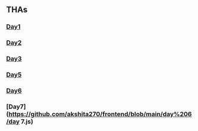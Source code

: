 
## THAs

<!-- You can use the [editor on GitHub](https://github.com/03pawan/Web_dev_Devsnest/edit/gh-pages/index.md) to maintain and preview the content for your website in Markdown files.
Whenever you commit to this repository, GitHub Pages will run [Jekyll](https://jekyllrb.com/) to rebuild the pages in your site, from the content in your Markdown files.
### Markdown
Markdown is a lightweight and easy-to-use syntax for styling your writing. It includes conventions for
```markdown
Syntax highlighted code block
# Header 1
## Header 2
### Header 3
- Bulleted
- List
1. Numbered
2. List
**Bold** and _Italic_ and `Code` text
[Link](url) and ![Image](src)
``` -->

### [Day1](https://akshita270.github.io/frontend/day%201/letter.html)

### [Day2](https://akshita270.github.io/frontend/day%202/letter.html)
### [Day3](https://akshita270.github.io/frontend/day-3/resume.html)
### [Day5](https://akshita270.github.io/frontend/day%205/calculator.html)
### [Day6](https://github.com/akshita270/frontend/blob/main/day%206/drive.js)
### [Day7](https://github.com/akshita270/frontend/blob/main/day%206/day 7.js)

<!-- ### Jekyll Themes
Your Pages site will use the layout and styles from the Jekyll theme you have selected in your [repository settings](https://github.com/03pawan/Web_dev_Devsnest/settings/pages). The name of this theme is saved in the Jekyll `_config.yml` configuration file.
### Support or Contact
Having trouble with Pages? Check out our [documentation](https://docs.github.com/categories/github-pages-basics/) or [contact support](https://support.github.com/contact) and we’ll help you sort it out. -->
